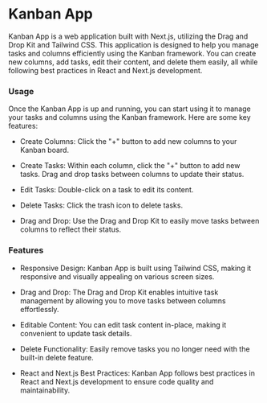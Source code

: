 # Kanban App

Kanban App is a web application built with Next.js, utilizing the Drag and Drop Kit and Tailwind CSS. This application is designed to help you manage tasks and columns efficiently using the Kanban framework. You can create new columns, add tasks, edit their content, and delete them easily, all while following best practices in React and Next.js development.

### Usage
Once the Kanban App is up and running, you can start using it to manage your tasks and columns using the Kanban framework. Here are some key features:

- Create Columns: Click the "+" button to add new columns to your Kanban board.

- Create Tasks: Within each column, click the "+" button to add new tasks. Drag and drop tasks between columns to update their status.

- Edit Tasks: Double-click on a task to edit its content.

- Delete Tasks: Click the trash icon to delete tasks.

- Drag and Drop: Use the Drag and Drop Kit to easily move tasks between columns to reflect their status.

### Features
- Responsive Design: Kanban App is built using Tailwind CSS, making it responsive and visually appealing on various screen sizes.

- Drag and Drop: The Drag and Drop Kit enables intuitive task management by allowing you to move tasks between columns effortlessly.

- Editable Content: You can edit task content in-place, making it convenient to update task details.

- Delete Functionality: Easily remove tasks you no longer need with the built-in delete feature.

- React and Next.js Best Practices: Kanban App follows best practices in React and Next.js development to ensure code quality and maintainability.
